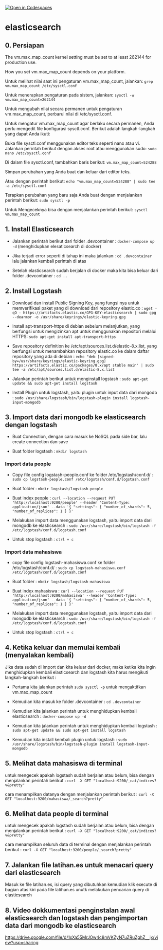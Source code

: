 [![Open in Codespaces](https://classroom.github.com/assets/launch-codespace-7f7980b617ed060a017424585567c406b6ee15c891e84e1186181d67ecf80aa0.svg)](https://classroom.github.com/open-in-codespaces?assignment_repo_id=11566252)
# elasticsearch

## 0. Persiapan
The vm.max_map_count kernel setting must be set to at least 262144 for production use.

How you set vm.max_map_count depends on your platform.

Untuk melihat nilai saat ini pengaturan vm.max_map_count, jalankan:
`grep vm.max_map_count /etc/sysctl.conf`

Untuk menerapkan pengaturan pada sistem, jalankan:
`sysctl -w vm.max_map_count=262144`

Untuk mengubah nilai secara permanen untuk pengaturan vm.max_map_count, perbarui nilai di /etc/sysctl.conf.

Untuk mengatur vm.max_map_count agar berlaku secara permanen, Anda perlu mengedit file konfigurasi sysctl.conf. Berikut adalah langkah-langkah yang dapat Anda ikuti:

Buka file sysctl.conf menggunakan editor teks seperti nano atau vi. Jalankan perintah berikut dengan akses root atau menggunakan sudo:
`sudo nano /etc/sysctl.conf`

Di dalam file sysctl.conf, tambahkan baris berikut:
`vm.max_map_count=524288`

Simpan perubahan yang Anda buat dan keluar dari editor teks.

Atau dengan perintah berikut:
`echo "vm.max_map_count=524288" | sudo tee -a /etc/sysctl.conf`


Terapkan perubahan yang baru saja Anda buat dengan menjalankan perintah berikut:
`sudo sysctl -p`

Untuk Mengeceknya bisa dengan menjalankan perintah berikut:
`sysctl vm.max_map_count`



## 1. Install Elasticsearch
- Jalankan perintah berikut dari folder .devcontainer :
`docker-compose up -d` (menghidupkan elesaticsearch di docker)

- Jika terjadi error seperti di tahap ini maka jalankan :
`cd .devcontainer` lalu jalankan kembali perintah di atas

- Setelah elasticsearch sudah berjalan di docker maka kita bisa keluar dari folder .devcontainer :
`cd ..`



## 2. Install Logstash
- Download dan install Public Signing Key, yang fungsi nya untuk memverifikasi paket yang di download dari repository elastic.co :
`wget -qO - https://artifacts.elastic.co/GPG-KEY-elasticsearch | sudo gpg --dearmor -o /usr/share/keyrings/elastic-keyring.gpg`

- Install apt-transport-https di debian sebelum melanjutkan, yang berfungsi untuk mengizinkan apt untuk menggunakan repositori melalui HTTPS:
`sudo apt-get install apt-transport-https`

- Save repository definition ke /etc/apt/sources.list.d/elastic-8.x.list, yang berfungsi untuk menambahkan repository elastic.co ke dalam daftar repository yang ada di debian :
`echo "deb [signed-by=/usr/share/keyrings/elastic-keyring.gpg] https://artifacts.elastic.co/packages/8.x/apt stable main" | sudo tee -a /etc/apt/sources.list.d/elastic-8.x.list`

- Jalankan perintah berikut untuk menginstall logstash :
`sudo apt-get update && sudo apt-get install logstash`

- Install Plugin untuk logstash, yaitu plugin untuk input data dari mongodb :
`sudo /usr/share/logstash/bin/logstash-plugin install logstash-input-mongodb`



## 3. Import data dari mongodb ke elasticsearch dengan logstash
- Buat Connection, dengan cara masuk ke NoSQL pada side bar, lalu create connection dan save

- Buat folder logstash : 
`mkdir logstash`

### Import data people
* Copy file config logstash-people.conf ke folder /etc/logstash/conf.d/ :
`sudo cp logstash-people.conf /etc/logstash/conf.d/logstash.conf`

* Buat folder :
`mkdir logstash/logstash-people`

* Buat index people :
`curl --location --request PUT 'http://localhost:9200/people' --header 'Content-Type: application/json' --data '{
    "settings": { "number_of_shards": 5, "number_of_replicas": 1 }
}'`

* Melakukan import data menggunakan logstash, yaitu import data dari mongodb ke elasticsearch :
`sudo /usr/share/logstash/bin/logstash -f /etc/logstash/conf.d/logstash.conf`

* Untuk stop logstash :
`ctrl + c`

### Import data mahasiswa
* copy file config logstash-mahasiswa.conf ke folder /etc/logstash/conf.d/ :
`sudo cp logstash-mahasiswa.conf /etc/logstash/conf.d/logstash.conf`

* Buat folder :
`mkdir logstash/logstash-mahasiswa`

* Buat index mahasiswa :
`curl --location --request PUT 'http://localhost:9200/mahasiswa' --header 'Content-Type: application/json' --data '{
    "settings": { "number_of_shards": 5, "number_of_replicas": 1 }
}'`

* Melakukan import data menggunakan logstash, yaitu import data dari mongodb ke elasticsearch :
`sudo /usr/share/logstash/bin/logstash -f /etc/logstash/conf.d/logstash.conf`

* Untuk stop logstash :
`ctrl + c`



## 4. Ketika keluar dan memulai kembali (menyalakan kembali)
Jika data sudah di import dan kita keluar dari docker, maka ketika kita ingin menghidupkan kembali elasticsearch dan logstash kita harus mengikuti langkah-langkah berikut :

- Pertama kita jalankan perintah
`sudo sysctl -p` untuk mengaktifkan vm.max_map_count

- Kemudian kita masuk ke folder .devcontainer :
`cd .devcontainer`

- Kemudian kita jalankan perintah untuk menghidupkan kembali elasticsearch :
`docker-compose up -d`

- Kemudian kita jalankan perintah untuk menghidupkan kembali logstash :
`sudo apt-get update && sudo apt-get install logstash`

- Kemudian kita install kembali plugin untuk logstash :
`sudo /usr/share/logstash/bin/logstash-plugin install logstash-input-mongodb`



## 5. Melihat data mahasiswa di terminal
untuk mengecek apakah logstash sudah berjalan atau belum, bisa dengan menjalankan perintah berikut :
`curl -X GET "localhost:9200/_cat/indices?v&pretty"`

cara menampilkan datanya dengan menjalankan perintah berikut :
`curl -X GET "localhost:9200/mahasiswa/_search?pretty"`



## 6. Melihat data people di terminal
untuk mengecek apakah logstash sudah berjalan atau belum, bisa dengan menjalankan perintah berikut :
`curl -X GET "localhost:9200/_cat/indices?v&pretty"`

cara menampilkan seluruh data di terminal dengan menjalankan perintah berikut :
`curl -X GET "localhost:9200/people/_search?pretty"`



## 7. Jalankan file latihan.es untuk menacari query dari elasticsearch
Masuk ke file latihan.es, isi query yang dibutuhkan kemudian klik execute di bagian atas kiri pada file latihan.es unutk melakukan pencarian query di elasticsearch



## 8. Video dokkumentasi penginstalan awal elasticsearch dan logstash dan pengimportan data dari mongodb ke elasticsearch
https://drive.google.com/file/d/1xXa55MrJOw4c8mVKZyN7uZRuZghZ__jx/view?usp=sharing
